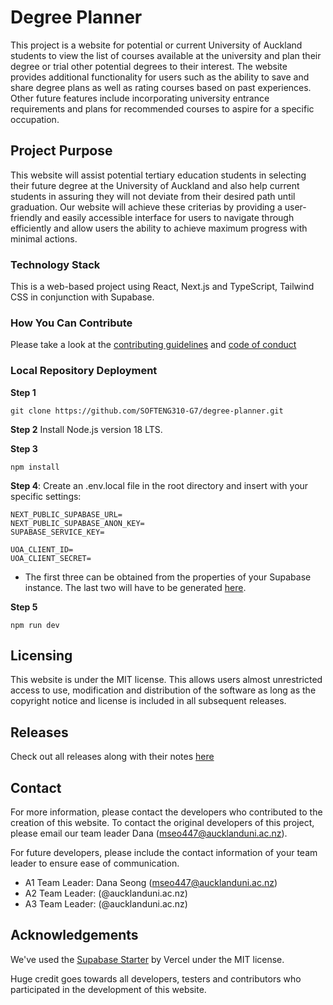 # Degree Planner

This project is a website for potential or current University of Auckland students to view the list of courses available at the university and plan their degree or trial other potential degrees to their interest. The website provides additional functionality for users such as the ability to save and share degree plans as well as rating courses based on past experiences. Other future features include incorporating university entrance requirements and plans for recommended courses to aspire for a specific occupation.

## Project Purpose

This website will assist potential tertiary education students in selecting their future degree at the University of Auckland and also help current students in assuring they will not deviate from their desired path until graduation. Our website will achieve these criterias by providing a user-friendly and easily accessible interface for users to navigate through efficiently and allow users the ability to achieve maximum progress with minimal actions.

### Technology Stack

This is a web-based project using React, Next.js and TypeScript, Tailwind CSS in conjunction with Supabase.

### How You Can Contribute

Please take a look at the [contributing guidelines](CONTRIBUTING.md) and [code of conduct](CODE_OF_CONDUCT.md)

### Local Repository Deployment

**Step 1**
  ```
  git clone https://github.com/SOFTENG310-G7/degree-planner.git
  ```

**Step 2**
  Install Node.js version 18 LTS.

**Step 3**
  ```
  npm install
  ```

**Step 4**: Create an .env.local file in the root directory and insert with your specific settings:

  ```
  NEXT_PUBLIC_SUPABASE_URL=
  NEXT_PUBLIC_SUPABASE_ANON_KEY=
  SUPABASE_SERVICE_KEY=

  UOA_CLIENT_ID=
  UOA_CLIENT_SECRET=
  ```

  - The first three can be obtained from the properties of your Supabase instance. The last two will have to be generated [here](https://developer.auckland.ac.nz/prd/dashboard).

**Step 5**
  ```
  npm run dev
  ```

## Licensing

This website is under the MIT license. This allows users almost unrestricted access to use, modification and distribution of the software as long as the copyright notice and license is included in all subsequent releases.

## Releases

Check out all releases along with their notes [here](https://github.com/SOFTENG310-G7/degree-planner/releases/)


## Contact

For more information, please contact the developers who contributed to the creation of this website. To contact the original developers of this project, please email our team leader Dana (mseo447@aucklanduni.ac.nz).

For future developers, please include the contact information of your team leader to ensure ease of communication.

- A1 Team Leader: Dana Seong (mseo447@aucklanduni.ac.nz)
- A2 Team Leader: <insert-name> (<insert-upi>@aucklanduni.ac.nz)
- A3 Team Leader: <insert-name>  (<insert-upi>@aucklanduni.ac.nz)

## Acknowledgements

We've used the [Supabase Starter](https://github.com/vercel/next.js/tree/canary/examples/with-supabase) by Vercel under the MIT license.

Huge credit goes towards all developers, testers and contributors who participated in the development of this website. [](https://github.com/SOFTENG310-G7/degree-planner/wiki/Contributors)
